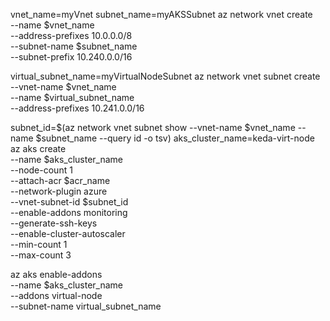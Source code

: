 
vnet_name=myVnet
subnet_name=myAKSSubnet
az network vnet create \
    --name $vnet_name \
    --address-prefixes 10.0.0.0/8 \
    --subnet-name $subnet_name \
    --subnet-prefix 10.240.0.0/16

virtual_subnet_name=myVirtualNodeSubnet
az network vnet subnet create \
    --vnet-name $vnet_name \
    --name $virtual_subnet_name \
    --address-prefixes 10.241.0.0/16


subnet_id=$(az network vnet subnet show --vnet-name $vnet_name --name $subnet_name --query id -o tsv)
aks_cluster_name=keda-virt-node
az aks create \
          --name $aks_cluster_name \
          --node-count 1 \
          --attach-acr $acr_name \
          --network-plugin azure \
          --vnet-subnet-id $subnet_id \
          --enable-addons monitoring \
          --generate-ssh-keys \
          --enable-cluster-autoscaler \
          --min-count 1 \
          --max-count 3

az aks enable-addons \
    --name $aks_cluster_name \
    --addons virtual-node \
    --subnet-name virtual_subnet_name